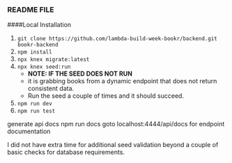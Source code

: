 ### README FILE

####Local Installation
1. `git clone https://github.com/lambda-build-week-bookr/backend.git bookr-backend`
1. `npm install`
1. `npx knex migrate:latest`
1. `npx knex seed:run`
   - **NOTE: IF THE SEED DOES NOT RUN**
   - it is grabbing books from a dynamic endpoint that does not return consistent data.
   - Run the seed a couple of times and it should succeed.
1. `npm run dev`
1. `npm run test`

generate api docs
npm run docs
goto localhost:4444/api/docs for endpoint documentation

I did not have extra time for additional seed validation beyond a couple of basic checks for database requirements. 